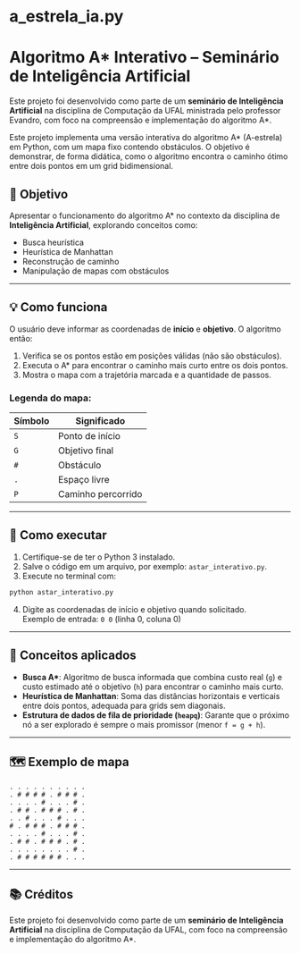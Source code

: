 # a_estrela_ia.py
# Algoritmo A* Interativo – Seminário de Inteligência Artificial


Este projeto foi desenvolvido como parte de um **seminário de Inteligência Artificial** na disciplina de Computação da UFAL ministrada pelo professor Evandro, com foco na compreensão e implementação do algoritmo A*.

Este projeto implementa uma versão interativa do algoritmo A* (A-estrela) em Python, com um mapa fixo contendo obstáculos. O objetivo é demonstrar, de forma didática, como o algoritmo encontra o caminho ótimo entre dois pontos em um grid bidimensional.

## 📌 Objetivo

Apresentar o funcionamento do algoritmo A* no contexto da disciplina de **Inteligência Artificial**, explorando conceitos como:
- Busca heurística
- Heurística de Manhattan
- Reconstrução de caminho
- Manipulação de mapas com obstáculos

---

## 💡 Como funciona

O usuário deve informar as coordenadas de **início** e **objetivo**. O algoritmo então:
1. Verifica se os pontos estão em posições válidas (não são obstáculos).
2. Executa o A* para encontrar o caminho mais curto entre os dois pontos.
3. Mostra o mapa com a trajetória marcada e a quantidade de passos.

### Legenda do mapa:

| Símbolo | Significado       |
|---------|-------------------|
| `S`     | Ponto de início   |
| `G`     | Objetivo final    |
| `#`     | Obstáculo         |
| `.`     | Espaço livre      |
| `P`     | Caminho percorrido|

---

## 🚀 Como executar

1. Certifique-se de ter o Python 3 instalado.
2. Salve o código em um arquivo, por exemplo: `astar_interativo.py`.
3. Execute no terminal com:

```bash
python astar_interativo.py
```

4. Digite as coordenadas de início e objetivo quando solicitado.  
   Exemplo de entrada: `0 0` (linha 0, coluna 0)

---

## 🧠 Conceitos aplicados

- **Busca A\***: Algoritmo de busca informada que combina custo real (`g`) e custo estimado até o objetivo (`h`) para encontrar o caminho mais curto.
- **Heurística de Manhattan**: Soma das distâncias horizontais e verticais entre dois pontos, adequada para grids sem diagonais.
- **Estrutura de dados de fila de prioridade (`heapq`)**: Garante que o próximo nó a ser explorado é sempre o mais promissor (menor `f = g + h`).

---

## 🗺️ Exemplo de mapa

```
. . . . . . . . . .
. # # # # . # # # .
. . . . # . . . # .
. # # . # # # . # .
. . # . . . # . . .
# . # # # . # # # .
. . . . # . . . # .
. # # . # # # . # .
. . . . . . . . # .
. # # # # # # . . .
```

---

## 📚 Créditos

Este projeto foi desenvolvido como parte de um **seminário de Inteligência Artificial** na disciplina de Computação da UFAL, com foco na compreensão e implementação do algoritmo A*.
